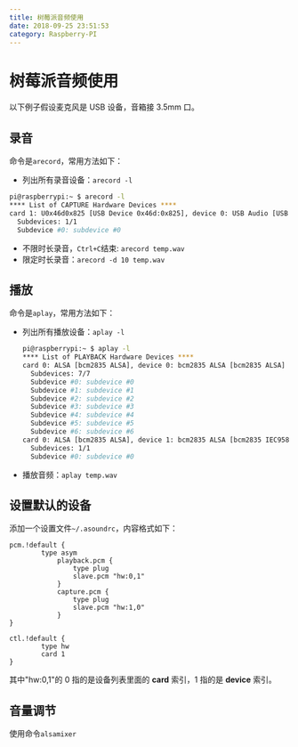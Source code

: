 ```yaml
---
title: 树莓派音频使用
date: 2018-09-25 23:51:53
category: Raspberry-PI
---
```


# 树莓派音频使用

以下例子假设麦克风是 USB 设备，音箱接 3.5mm 口。

## 录音

命令是`arecord`，常用方法如下：

- 列出所有录音设备：`arecord -l`

```bash
pi@raspberrypi:~ $ arecord -l
**** List of CAPTURE Hardware Devices ****
card 1: U0x46d0x825 [USB Device 0x46d:0x825], device 0: USB Audio [USB Audio]
  Subdevices: 1/1
  Subdevice #0: subdevice #0
```

- 不限时长录音，`Ctrl+C`结束: `arecord temp.wav`
- 限定时长录音：`arecord -d 10 temp.wav`

## 播放

命令是`aplay`，常用方法如下：

- 列出所有播放设备：`aplay -l`

  ```bash
  pi@raspberrypi:~ $ aplay -l
  **** List of PLAYBACK Hardware Devices ****
  card 0: ALSA [bcm2835 ALSA], device 0: bcm2835 ALSA [bcm2835 ALSA]
    Subdevices: 7/7
    Subdevice #0: subdevice #0
    Subdevice #1: subdevice #1
    Subdevice #2: subdevice #2
    Subdevice #3: subdevice #3
    Subdevice #4: subdevice #4
    Subdevice #5: subdevice #5
    Subdevice #6: subdevice #6
  card 0: ALSA [bcm2835 ALSA], device 1: bcm2835 ALSA [bcm2835 IEC958/HDMI]
    Subdevices: 1/1
    Subdevice #0: subdevice #0
  ```

- 播放音频：`aplay temp.wav`

## 设置默认的设备

添加一个设置文件`~/.asoundrc`，内容格式如下：

```
pcm.!default {
        type asym
            playback.pcm {
                type plug
                slave.pcm "hw:0,1"
            }
            capture.pcm {
                type plug
                slave.pcm "hw:1,0"
            }
}

ctl.!default {
        type hw
        card 1
}
```

其中"hw:0,1"的 0 指的是设备列表里面的 **card** 索引，1 指的是 **device** 索引。

## 音量调节

使用命令`alsamixer`
